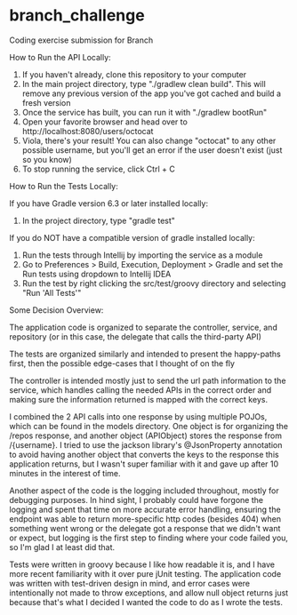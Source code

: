 # branch_challenge
Coding exercise submission for Branch

How to Run the API Locally:

1. If you haven't already, clone this repository to your computer
2. In the main project directory, type "./gradlew clean build". This will remove any previous version
of the app you've got cached and build a fresh version
3. Once the service has built, you can run it with "./gradlew bootRun"
4. Open your favorite browser and head over to http://localhost:8080/users/octocat
5. Viola, there's your result! You can also change "octocat" to any other possible username,
but you'll get an error if the user doesn't exist (just so you know)
6. To stop running the service, click Ctrl + C

How to Run the Tests Locally:

If you have Gradle version 6.3 or later installed locally:
1. In the project directory, type "gradle test"

If you do NOT have a compatible version of gradle installed locally:
1. Run the tests through Intellij by importing the service as a module
2. Go to Preferences > Build, Execution, Deployment > Gradle
and set the Run tests using dropdown to Intellij IDEA
3. Run the test by right clicking the src/test/groovy directory and selecting "Run 'All Tests'"

Some Decision Overview:

The application code is organized to separate the controller, service, and repository
(or in this case, the delegate that calls the third-party API)

The tests are organized similarly and intended to present the happy-paths first, then the
possible edge-cases that I thought of on the fly

The controller is intended mostly just to send the url path information to the service, which
handles calling the needed APIs in the correct order and making sure the information returned is
mapped with the correct keys.

I combined the 2 API calls into one response by using multiple POJOs,
which can be found in the models directory. One object is for organizing the /repos response, and 
another object (APIObject) stores the response from /{username}. I tried to use the jackson library's
@JsonProperty annotation to avoid having another object that converts the keys to the response this application
returns, but I wasn't super familiar with it and gave up after 10 minutes in the interest of time.

Another aspect of the code is the logging included throughout, mostly for debugging purposes.
In hind sight, I probably could have forgone the logging and spent that time on more accurate error handling,
ensuring the endpoint was able to return more-specific http codes (besides 404) when something went wrong or the delegate
got a response that we didn't want or expect, but logging is the first step to finding where your code failed you,
so I'm glad I at least did that.

Tests were written in groovy because I like how readable it is, and I have more recent familiarity with it over pure jUnit
testing. The application code was written with test-driven design in mind, and error cases were intentionally not made to throw
exceptions, and allow null object returns just because that's what I decided I wanted the code to do as I wrote the tests.